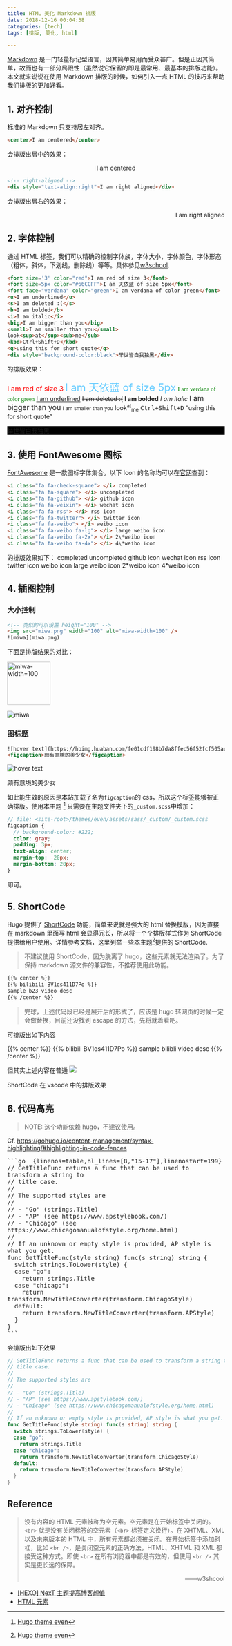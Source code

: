 ```yaml
---
title: HTML 美化 Markdown 排版
date: 2018-12-16 00:04:38
categories: [tech]
tags: [排版, 美化, html]

---
```


[Markdown](https://daringfireball.net/projects/markdown/syntax) 是一门轻量标记型语言，因其简单易用而受众甚广。但是正因其简单，故而也有一部分局限性（虽然说它保留的即是最常用、最基本的排版功能）。本文就来说说在使用 Markdown 排版的时候，如何引入一点 HTML 的技巧来帮助我们排版的更加好看。

<!--more-->

## 1. 对齐控制

标准的 Markdown 只支持居左对齐。

```html
<center>I am centered</center>
```
会排版出居中的效果：
<!-- centering -->
<center>I am centered</center>

```html
<!-- right-aligned -->
<div style="text-align:right">I am right aligned</div>
```
会排版出居右的效果：
<div style="text-align:right">I am right aligned</div>

<!-- more -->

## 2. 字体控制

通过 HTML 标签，我们可以精确的控制字体族，字体大小，字体颜色，字体形态（粗体，斜体，下划线，删除线）等等。具体参见[w3school](http://www.w3school.com.cn/tags/tag_font.asp).

```html
<font size='3' color="red">I am red of size 3</font>
<font size=5px color="#66CCFF">I am 天依蓝 of size 5px</font>
<font face="verdana" color="green">I am verdana of color green</font>
<u>I am underlined</u>
<s>I am deleted :(</s>
<b>I am bolded</b>
<i>I am italic</i>
<big>I am bigger than you</big>
<small>I am smaller than you</small>
look<sup>at</sup><sub>me</sub>
<kbd>Ctrl+Shift+D</kbd>
<q>using this for short quote</q>
<div style="background-color:black">举世皆白我独黑</div>
```
的排版效果：

<font size='3' color="red">I am red of size 3</font>
<font size=5px color="#66CCFF">I am 天依蓝 of size 5px</font>
<font face="verdana" color="green">I am verdana of color green</font>
<u>I am underlined</u>
<s>I am deleted :(</s>
<b>I am bolded</b>
<i>I am italic</i>
<big>I am bigger than you</big>
<small>I am smaller than you</small>
look<sup>at</sup><sub>me</sub>
<kbd>Ctrl+Shift+D</kbd>
<q>using this for short quote</q>
<div style="background-color:black">举世皆白我独黑</div>

## 3. 使用 FontAwesome 图标

[FontAwesome](https://fontawesome.com/start) 是一款图标字体集合。以下 Icon 的名称均可以在[官网](https://fontawesome.com/icons)查到：
```html
<i class="fa fa-check-square"> </i> completed
<i class="fa fa-square"> </i> uncompleted
<i class="fa fa-github"> </i> github icon
<i class="fa fa-weixin"> </i> wechat icon
<i class="fa fa-rss"> </i> rss icon
<i class="fa fa-twitter"> </i> twitter icon
<i class="fa fa-weibo"> </i> weibo icon
<i class="fa fa-weibo fa-lg"> </i> large weibo icon
<i class="fa fa-weibo fa-2x"> </i> 2\*weibo icon
<i class="fa fa-weibo fa-4x"> </i> 4\*weibo icon
```
的排版效果如下：
<i class="fa fa-check-square"> </i> completed
<i class="fa fa-square"> </i> uncompleted
<i class="fa fa-github"> </i> github icon
<i class="fa fa-weixin"> </i> wechat icon
<i class="fa fa-rss"> </i> rss icon
<i class="fa fa-twitter"> </i> twitter icon
<i class="fa fa-weibo"> </i> weibo icon
<i class="fa fa-weibo fa-lg"> </i> large weibo icon
<i class="fa fa-weibo fa-2x"> </i> 2\*weibo icon
<i class="fa fa-weibo fa-4x"> </i> 4\*weibo icon

## 4. 插图控制

### 大小控制

```html
<!-- 类似的可以设置 height="100" -->
<img src="miwa.png" width="100" alt="miwa-width=100" />
![miwa](miwa.png)
```
下面是排版结果的对比：

<img src="/img/miwa.png" width="100" alt="miwa-width=100" />

![miwa](/img/miwa.png "miwa gutarissimo")

### 图标题
```html
![hover text](https://hbimg.huaban.com/fe01cdf198b7da8ffec56f52fcf505acffca258a1fb3a-j6MBCO_/fw/480/format/webp "sample caption")
<figcaption>颇有意境的美少女</figcaption>
```

![hover text](https://hbimg.huaban.com/fe01cdf198b7da8ffec56f52fcf505acffca258a1fb3a-j6MBCO_/fw/480/format/webp "sample caption")
<figcaption>颇有意境的美少女</figcaption>

如此能生效的原因是本站加载了名为`figcaption`的 css，所以这个标签能够被正确排版。使用本主题 [^a] 只需要在主题文件夹下的`_custom.scss`中增加：

```scss
// file: <site-root>/themes/even/assets/sass/_custom/_custom.scss
figcaption {
  // background-color: #222;
  color: gray;
  padding: 3px;
  text-align: center;
  margin-top: -20px;
  margin-bottom: 20px;
}
```
即可。


## 5. ShortCode

Hugo 提供了 [ShortCode][1] 功能，简单来说就是强大的 html 替换模版，因为直接在 markdown 里面写 html 会显得冗长，所以将一个个排版样式作为 ShortCode 提供给用户使用。详情参考文档，这里列举一些本主题[^a]提供的 ShortCode.

> 不建议使用 ShortCode，因为脱离了 hugo，这些元素就无法渲染了。为了保持 markdown 源文件的兼容性，不推荐使用此功能。

```html
{{% center %}}
{{% bilibili BV1qs411D7Po %}}
sample b23 video desc
{{% /center %}}
```
> 完球，上述代码段已经是展开后的形式了，应该是 hugo 转网页的时候一定会做替换，目前还没找到 escape 的方法，先将就着看吧。

可排版出如下内容

{{% center %}}
{{% bilibili BV1qs411D7Po %}}
sample bilibli video desc
{{% /center %}}

但其实上述内容在普通
![](raw-shortcode.png)  
<figcaption>ShortCode 在 vscode 中的排版效果</figcaption>


## 6. 代码高亮

> NOTE: 这个功能依赖 hugo，不建议使用。

Cf. https://gohugo.io/content-management/syntax-highlighting/#highlighting-in-code-fences

<pre style="word-wrap: break-word; white-space: pre-wrap;">
```go  {linenos=table,hl_lines=[8,"15-17"],linenostart=199}
// GetTitleFunc returns a func that can be used to transform a string to
// title case.
//
// The supported styles are
//
// - "Go" (strings.Title)
// - "AP" (see https://www.apstylebook.com/)
// - "Chicago" (see https://www.chicagomanualofstyle.org/home.html)
//
// If an unknown or empty style is provided, AP style is what you get.
func GetTitleFunc(style string) func(s string) string {
  switch strings.ToLower(style) {
  case "go":
    return strings.Title
  case "chicago":
    return transform.NewTitleConverter(transform.ChicagoStyle)
  default:
    return transform.NewTitleConverter(transform.APStyle)
  }
}
```
</pre>
会排版出如下效果

```go  {linenos=table,hl_lines=[8,"15-17"],linenostart=199}
// GetTitleFunc returns a func that can be used to transform a string to
// title case.
//
// The supported styles are
//
// - "Go" (strings.Title)
// - "AP" (see https://www.apstylebook.com/)
// - "Chicago" (see https://www.chicagomanualofstyle.org/home.html)
//
// If an unknown or empty style is provided, AP style is what you get.
func GetTitleFunc(style string) func(s string) string {
  switch strings.ToLower(style) {
  case "go":
    return strings.Title
  case "chicago":
    return transform.NewTitleConverter(transform.ChicagoStyle)
  default:
    return transform.NewTitleConverter(transform.APStyle)
  }
}
```


## Reference

> 没有内容的 HTML 元素被称为空元素。空元素是在开始标签中关闭的。`<br>` 就是没有关闭标签的空元素（`<br>` 标签定义换行）。在 XHTML、XML 以及未来版本的 HTML 中，所有元素都必须被关闭。在开始标签中添加斜杠，比如 `<br />`，是关闭空元素的正确方法，HTML、XHTML 和 XML 都接受这种方式。即使 `<br>` 在所有浏览器中都是有效的，但使用 `<br />` 其实是更长远的保障。
> <div style="text-align:right">——w3shcool</div>

- [[HEXO] NexT 主题提高博客颜值](https://walesexcitedmei.github.io/2018/08/30/HEXO-NexT-%E4%B8%BB%E9%A2%98%E6%8F%90%E9%AB%98%E5%8D%9A%E5%AE%A2%E9%A2%9C%E5%80%BC/)
- [HTML 元素](http://www.w3school.com.cn/html/html_elements.asp)

[^a]: [Hugo theme even][1]

[1]: https://github.com/olOwOlo/hugo-theme-even
[2]: https://gohugo.io/content-management/shortcodes/
